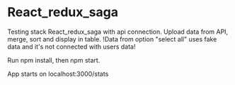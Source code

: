 # React_redux_saga
Testing stack React_redux_saga with api connection. Upload data from API, merge, sort and display in table.
!Data from option "select all" uses fake data and it's not connected with users data!

Run npm install, then npm start. 

App starts on localhost:3000/stats


